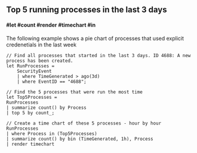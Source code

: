 ## Top 5 running processes in the last 3 days
#### #let #count #render #timechart #in
<!-- article_id: 3107‎2017‏‎03827031 -->

The following example shows a pie chart of processes that used explicit credenetials in the last week
```OQL
// Find all processes that started in the last 3 days. ID 4688: A new process has been created.
let RunProcesses = 
    SecurityEvent
    | where TimeGenerated > ago(3d)
    | where EventID == "4688";

// Find the 5 processes that were run the most time
let Top5Processes =
RunProcesses
| summarize count() by Process
| top 5 by count_;

// Create a time chart of these 5 processes - hour by hour
RunProcesses 
| where Process in (Top5Processes) 
| summarize count() by bin (TimeGenerated, 1h), Process
| render timechart
```